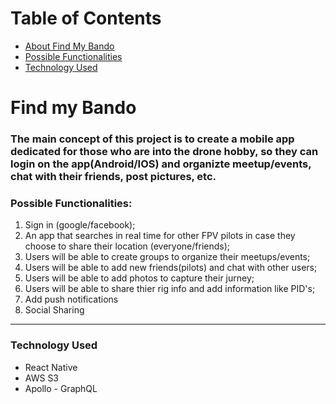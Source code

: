 # Table of Contents
+ [About Find My Bando](#findmybando)
+ [Possible Functionalities](#possibleFunctionalities)
+ [Technology Used](#technologyUsed)

# <a name="findmybando"></a>Find my Bando

### The main concept of this project is to create a mobile app dedicated for those who are into the drone hobby, so they can login on the app(Android/IOS) and organizte meetup/events, chat with their friends, post pictures, etc.

### <a name="possibleFunctionalities">Possible Functionalities:<a/>

1. Sign in (google/facebook);
2. An app that searches in real time for other FPV pilots in case they choose to share their location (everyone/friends);
3. Users will be able to create groups to organize their meetups/events;
4. Users will be able to add new friends(pilots) and chat with other users;
5. Users will be able to add photos to capture their jurney;
6. Users will be able to share thier rig info and add information like PID's;
7. Add push notifications
8. Social Sharing

___

### <a name="technologyUsed">Technology Used<a/>

+ React Native
+ AWS S3
+ Apollo - GraphQL
